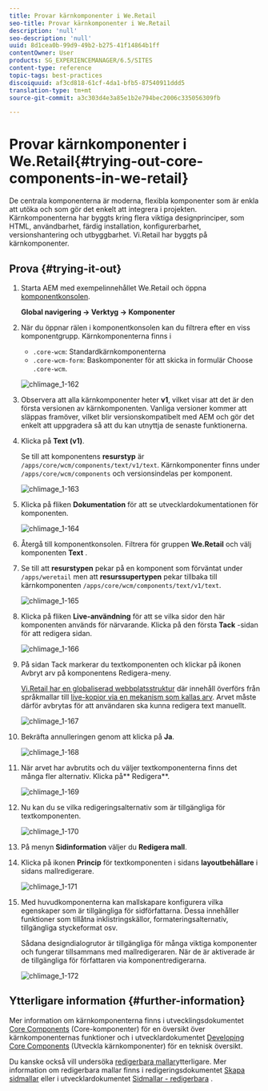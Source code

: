 ```yaml
---
title: Provar kärnkomponenter i We.Retail
seo-title: Provar kärnkomponenter i We.Retail
description: 'null'
seo-description: 'null'
uuid: 8d1cea0b-99d9-49b2-b275-41f14864b1ff
contentOwner: User
products: SG_EXPERIENCEMANAGER/6.5/SITES
content-type: reference
topic-tags: best-practices
discoiquuid: af3cd818-61cf-4da1-bfb5-87540911ddd5
translation-type: tm+mt
source-git-commit: a3c303d4e3a85e1b2e794bec2006c335056309fb

---
```



# Provar kärnkomponenter i We.Retail{#trying-out-core-components-in-we-retail}

De centrala komponenterna är moderna, flexibla komponenter som är enkla att utöka och som gör det enkelt att integrera i projekten. Kärnkomponenterna har byggts kring flera viktiga designprinciper, som HTML, användbarhet, färdig installation, konfigurerbarhet, versionshantering och utbyggbarhet. Vi.Retail har byggts på kärnkomponenter.

## Prova {#trying-it-out}

1. Starta AEM med exempelinnehållet We.Retail och öppna [komponentkonsolen](/help/sites-authoring/default-components-console.md).

   **Global navigering -> Verktyg -> Komponenter**

1. När du öppnar rälen i komponentkonsolen kan du filtrera efter en viss komponentgrupp. Kärnkomponenterna finns i

   * `.core-wcm`: Standardkärnkomponenterna
   * `.core-wcm-form`: Baskomponenter för att skicka in formulär
   Choose `.core-wcm`.

   ![chlimage_1-162](assets/chlimage_1-162.png)

1. Observera att alla kärnkomponenter heter **v1**, vilket visar att det är den första versionen av kärnkomponenten. Vanliga versioner kommer att släppas framöver, vilket blir versionskompatibelt med AEM och gör det enkelt att uppgradera så att du kan utnyttja de senaste funktionerna.
1. Klicka på **Text (v1)**.

   Se till att komponentens **resurstyp** är `/apps/core/wcm/components/text/v1/text`. Kärnkomponenter finns under `/apps/core/wcm/components` och versionsindelas per komponent.

   ![chlimage_1-163](assets/chlimage_1-163.png)

1. Klicka på fliken **Dokumentation** för att se utvecklardokumentationen för komponenten.

   ![chlimage_1-164](assets/chlimage_1-164.png)

1. Återgå till komponentkonsolen. Filtrera för gruppen **We.Retail** och välj komponenten **Text** .
1. Se till att **resurstypen** pekar på en komponent som förväntat under `/apps/weretail` men att **resurssupertypen** pekar tillbaka till kärnkomponenten `/apps/core/wcm/components/text/v1/text`.

   ![chlimage_1-165](assets/chlimage_1-165.png)

1. Klicka på fliken **Live-användning** för att se vilka sidor den här komponenten används för närvarande. Klicka på den första **Tack** -sidan för att redigera sidan.

   ![chlimage_1-166](assets/chlimage_1-166.png)

1. På sidan Tack markerar du textkomponenten och klickar på ikonen Avbryt arv på komponentens Redigera-meny.

   [Vi.Retail har en globaliserad webbplatsstruktur](/help/sites-developing/we-retail-globalized-site-structure.md) där innehåll överförs från språkmallar till [live-kopior via en mekanism som kallas arv](/help/sites-administering/msm.md). Arvet måste därför avbrytas för att användaren ska kunna redigera text manuellt.

   ![chlimage_1-167](assets/chlimage_1-167.png)

1. Bekräfta annulleringen genom att klicka på **Ja**.

   ![chlimage_1-168](assets/chlimage_1-168.png)

1. När arvet har avbrutits och du väljer textkomponenterna finns det många fler alternativ. Klicka på** Redigera**.

   ![chlimage_1-169](assets/chlimage_1-169.png)

1. Nu kan du se vilka redigeringsalternativ som är tillgängliga för textkomponenten.

   ![chlimage_1-170](assets/chlimage_1-170.png)

1. På menyn **Sidinformation** väljer du **Redigera mall**.
1. Klicka på ikonen **Princip** för textkomponenten i sidans **layoutbehållare** i sidans mallredigerare.

   ![chlimage_1-171](assets/chlimage_1-171.png)

1. Med huvudkomponenterna kan mallskapare konfigurera vilka egenskaper som är tillgängliga för sidförfattarna. Dessa innehåller funktioner som tillåtna inklistringskällor, formateringsalternativ, tillgängliga styckeformat osv.

   Sådana designdialogrutor är tillgängliga för många viktiga komponenter och fungerar tillsammans med mallredigeraren. När de är aktiverade är de tillgängliga för författaren via komponentredigerarna.

   ![chlimage_1-172](assets/chlimage_1-172.png)

## Ytterligare information {#further-information}

Mer information om kärnkomponenterna finns i utvecklingsdokumentet [Core Components](https://docs.adobe.com/content/help/en/experience-manager-core-components/using/introduction.html) (Core-komponenter) för en översikt över kärnkomponenternas funktioner och i utvecklardokumentet [Developing Core Components](https://helpx.adobe.com/experience-manager/core-components/using/developing.html) (Utveckla kärnkomponenter) för en teknisk översikt.

Du kanske också vill undersöka [redigerbara mallar](/help/sites-developing/we-retail-editable-templates.md)ytterligare. Mer information om redigerbara mallar finns i redigeringsdokumentet [Skapa sidmallar](/help/sites-authoring/templates.md) eller i utvecklardokumentet [Sidmallar - redigerbara](/help/sites-developing/page-templates-editable.md) .
